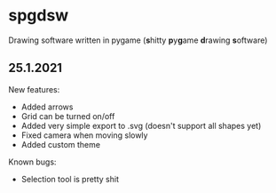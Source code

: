 # spgdsw
 Drawing software written in pygame (**s**hitty **p**y**g**ame **d**rawing **s**oftware)
 
<h2>25.1.2021</h2>
New features:
<ul>
 <li>Added arrows</li>
 <li>Grid can be turned on/off</li>
 <li>Added very simple export to .svg (doesn't support all shapes yet)</li>
 <li>Fixed camera when moving slowly</li>
 <li>Added custom theme</li>
</ul>
Known bugs:
<ul>
 <li>Selection tool is pretty shit</li>
</ul>
